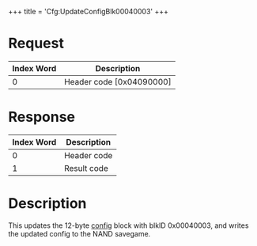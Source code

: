 +++
title = 'Cfg:UpdateConfigBlk00040003'
+++

# Request

| Index Word | Description                |
|------------|----------------------------|
| 0          | Header code \[0x04090000\] |

# Response

| Index Word | Description |
|------------|-------------|
| 0          | Header code |
| 1          | Result code |

# Description

This updates the 12-byte [config](Config_Savegame "wikilink") block with
blkID 0x00040003, and writes the updated config to the NAND savegame.
